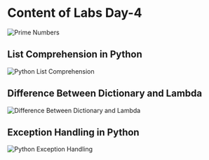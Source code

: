 # Content of Labs Day-4

![Prime Numbers](https://media.geeksforgeeks.org/wp-content/uploads/20240912153108/Prime-Numbers.png)


## List Comprehension in Python
![Python List Comprehension](https://techvidvan.com/tutorials/wp-content/uploads/2019/12/Python-list-comprehension.jpg)



## Difference Between Dictionary and Lambda 
![Difference Between Dictionary and Lambda ](https://blog.enterprisedna.co/wp-content/uploads/2023/04/b0a6de40-4882-4f07-b90d-37256849a2db.png)



##  Exception Handling in Python
![Python Exception Handling](https://www.learnbyexample.org/wp-content/uploads/python/Python-Exception-try-except-else-finally-Syntax.png)